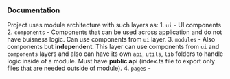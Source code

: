 ### Documentation

Project uses module architecture with such layers as: 
    1. `ui` - UI components
    2. `components` - Components that can be used across application and do not have buisness logic. Can use components from `ui` layer. 
    3. `modules` - Also components but **independent**. This layer can use components from `ui` and `components` layers and also can have its own `api`, `utils`, `lib` folders to handle logic inside of a module. Must have **public api** (index.ts file to export only files that are needed outside of module).
    4. `pages` - 


 